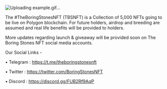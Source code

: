 ![Uploading example.gif…]()

The #TheBoringStonesNFT (TBSNFT) is a Collection of 5,000 NFTs going to be live on Polygon blockchain. For future holders, airdrop and breeding are assumed and real life benefits will be provided to holders.

More updates regarding launch & giveaway will be provided soon on The Boring Stones NFT social media accounts.


Our Social Links -

• Telegram : https://t.me/theboringstonesnft

• Twitter : https://twitter.com/BoringStonesNFT

• Discord : https://discord.gg/FUB2Rf9AqP
